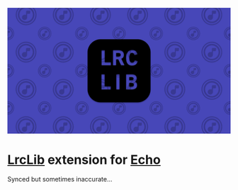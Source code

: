 ![](lrclib.png)
# [LrcLib](https://github.com/tranxuanthang/lrclib) extension for [Echo](https://github.com/brahmkshatriya/echo)
Synced but sometimes inaccurate...